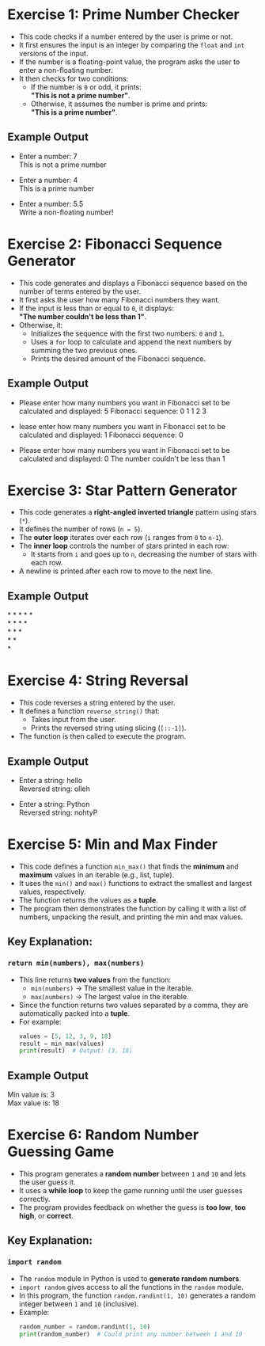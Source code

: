 # Exercise 1: Prime Number Checker  
- This code checks if a number entered by the user is prime or not.  
- It first ensures the input is an integer by comparing the `float` and `int` versions of the input.  
- If the number is a floating-point value, the program asks the user to enter a non-floating number.  
- It then checks for two conditions:  
  - If the number is `0` or odd, it prints:  
    **"This is not a prime number"**.  
  - Otherwise, it assumes the number is prime and prints:  
    **"This is a prime number"**.  

## Example Output  
- Enter a number: 7  
This is not a prime number  

- Enter a number: 4  
This is a prime number  

- Enter a number: 5.5  
Write a non-floating number!  


# Exercise 2: Fibonacci Sequence Generator  
- This code generates and displays a Fibonacci sequence based on the number of terms entered by the user.  
- It first asks the user how many Fibonacci numbers they want.  
- If the input is less than or equal to `0`, it displays:  
  **"The number couldn't be less than 1"**.  
- Otherwise, it:  
  - Initializes the sequence with the first two numbers: `0` and `1`.  
  - Uses a `for` loop to calculate and append the next numbers by summing the two previous ones.  
  - Prints the desired amount of the Fibonacci sequence.  

## Example Output  
 - Please enter how many numbers you want in Fibonacci set to be calculated and displayed: 5
Fibonacci sequence: 0 1 1 2 3

- lease enter how many numbers you want in Fibonacci set to be calculated and displayed: 1
Fibonacci sequence: 0

- Please enter how many numbers you want in Fibonacci set to be calculated and displayed: 0
The number couldn't be less than 1


# Exercise 3: Star Pattern Generator  
- This code generates a **right-angled inverted triangle** pattern using stars (`*`).  
- It defines the number of rows (`n = 5`).  
- The **outer loop** iterates over each row (`i` ranges from `0` to `n-1`).  
- The **inner loop** controls the number of stars printed in each row:  
  - It starts from `i` and goes up to `n`, decreasing the number of stars with each row.  
- A newline is printed after each row to move to the next line.  

## Example Output  
\* \* \* \* \*  
\* \* \* \*  
\* \* \*  
\* \*   
\*  


# Exercise 4: String Reversal  
- This code reverses a string entered by the user.  
- It defines a function `reverse_string()` that:  
  - Takes input from the user.  
  - Prints the reversed string using slicing (`[::-1]`).  
- The function is then called to execute the program.  

## Example Output  
- Enter a string: hello  
Reversed string: olleh

- Enter a string: Python  
Reversed string: nohtyP


# Exercise 5: Min and Max Finder  
- This code defines a function `min_max()` that finds the **minimum** and **maximum** values in an iterable (e.g., list, tuple).  
- It uses the `min()` and `max()` functions to extract the smallest and largest values, respectively.  
- The function returns the values as a **tuple**.  
- The program then demonstrates the function by calling it with a list of numbers, unpacking the result, and printing the min and max values.  

## Key Explanation:  
### `return min(numbers), max(numbers)`
- This line returns **two values** from the function:  
  - `min(numbers)` → The smallest value in the iterable.  
  - `max(numbers)` → The largest value in the iterable.  
- Since the function returns two values separated by a comma, they are automatically packed into a **tuple**.  
- For example:  
  ```python
  values = [5, 12, 3, 9, 18]  
  result = min_max(values)  
  print(result)  # Output: (3, 18)  

## Example Output 
Min value is: 3  
Max value is: 18


# Exercise 6: Random Number Guessing Game  
- This program generates a **random number** between `1` and `10` and lets the user guess it.  
- It uses a **while loop** to keep the game running until the user guesses correctly.  
- The program provides feedback on whether the guess is **too low**, **too high**, or **correct**.  

## Key Explanation:  
### `import random`
- The `random` module in Python is used to **generate random numbers**.  
- `import random` gives access to all the functions in the `random` module.  
- In this program, the function `random.randint(1, 10)` generates a random integer between `1` and `10` (inclusive).  
- Example:  
  ```python
  random_number = random.randint(1, 10)  
  print(random_number)  # Could print any number between 1 and 10  
